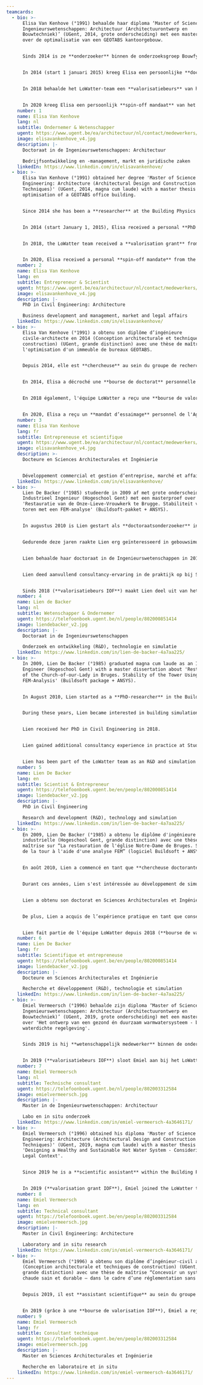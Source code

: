 ```yaml
---
teamcards:
  - bio: >-
      Elisa Van Kenhove (°1991) behaalde haar diploma ‘Master of Science in de
      Ingenieurswetenschappen: Architectuur (Architectuurontwerp en
      Bouwtechniek)’ (UGent, 2014, grote onderscheiding) met een masterthesis
      over de optimalisatie van een GEOTABS kantoorgebouw.


      Sinds 2014 is ze **onderzoeker** binnen de onderzoeksgroep Bouwfysica van de UGent, met als voornaamste topics technische installaties in gebouwen, energiegebruik in woningen en renovatie van beschermd erfgoed. Daarnaast voert ze onderwijstaken uit.


      In 2014 (start 1 januari 2015) kreeg Elisa een persoonlijke **doctoraatsbeurs** van het agentschap voor Innovatie door Wetenschap en Technologie (IWT/VLAIO) op het onderwerp ‘Gekoppelde thermohydraulische en biologische modellering van Legionella pneumophila besmetting in sanitair warmwatersystemen’. Dit doctoraat had als doel een simulatiemodel te ontwikkelen dat toelaat het contaminatierisico door Legionella pneumophila te onderzoeken in de ontwerpfase van sanitair warmwatersystemen en de effectiviteit van decontaminatietechnieken op een gecontamineerd systeem te testen. Dit model diende als basis voor het evalueren van veelgebruikte sanitair warmwaterinstallaties en hun energiezuinige alternatieven om zo tot nieuwe ‘best practice’ richtlijnen te komen. In 2018 behaalde Elisa haar doctoraat in de Ingenieurswetenschappen: Architectuur.


      In 2018 behaalde het LoWatter-team een **valorisatiebeurs** van het IOF (UGent) om het onderzoek verricht tijdens Elisa haar doctoraat te valoriseren.


      In 2020 kreeg Elisa een persoonlijk **spin-off mandaat** van het Vlaams Agentschap Innoveren en Ondernemen (VLAIO) ter voorbereiding op het oprichten van een spin-off bedrijf.
    number: 1
    name: Elisa Van Kenhove
    lang: nl
    subtitle: Ondernemer & Wetenschapper
    ugent: https://www.ugent.be/ea/architectuur/nl/contact/medewerkers/elisa-van-kenhove
    image: elisavankenhove_v4.jpg
    description: |-
      Doctoraat in de Ingenieurswetenschappen: Architectuur

      Bedrijfsontwikkeling en -management, markt en juridische zaken
    linkedIn: https://www.linkedin.com/in/elisavankenhove/
  - bio: >-
      Elisa Van Kenhove (°1991) obtained her degree 'Master of Science in
      Engineering: Architecture (Architectural Design and Construction
      Techniques)' (UGent, 2014, magna cum laude) with a master thesis on the
      optimisation of a GEOTABS office building.


      Since 2014 she has been a **researcher** at the Building Physics research group of Ghent University, with her main topics being technical installations in buildings, energy use in homes and renovation of protected heritage. She also carries out teaching tasks.


      In 2014 (start January 1, 2015), Elisa received a personal **PhD grant** from the Agency for Innovation by Science and Technology (IWT/VLAIO) on the topic 'Thermohydraulic and Biologic Modeling of Legionella Pneumophila Proliferation in Domestic Hot Water Systems'. The aim of this PhD was to develop a simulation model that allows to investigate the contamination risk by Legionella pneumophila in the design phase of domestic hot water systems and to test the effectiveness of decontamination techniques on a contaminated system. This model served as a basis for evaluating commonly used sanitary hot water installations and their energy-efficient alternatives in order to arrive at new 'best practice' guidelines. In 2018, Elisa obtained her PhD in Civil Engineering: Architecture.


      In 2018, the LoWatter team received a **valorisation grant** from the IOF (UGent) to valorise the Legionella research carried out at UGent.


      In 2020, Elisa received a personal **spin-off mandate** from the Flemish Agency for Innovation and Entrepreneurship (VLAIO) in preparation for setting up a spin-off company.
    number: 2
    name: Elisa Van Kenhove
    lang: en
    subtitle: Entrepreneur & Scientist
    ugent: https://www.ugent.be/ea/architectuur/nl/contact/medewerkers/elisa-van-kenhove
    image: elisavankenhove_v4.jpg
    description: |-
      PhD in Civil Engineering: Architecture

      Business development and management, market and legal affairs
    linkedIn: https://www.linkedin.com/in/elisavankenhove/
  - bio: >-
      Elisa Van Kenhove (°1991) a obtenu son diplôme d’ingénieure
      civile-architecte en 2014 (Conception architecturale et techniques de
      construction) (UGent, grande distinction) avec une thèse de maîtrise sur
      l'optimisation d'un immeuble de bureaux GEOTABS. 


      Depuis 2014, elle est **chercheuse** au sein du groupe de recherche en Physique du bâtiment de l’UGent, ses principaux sujets d’étude étant les installations techniques dans les bâtiments, l’utilisation d'énergie dans les maisons et la rénovation du patrimoine immobilier protégé. Elle effectue également des missions d'enseignement.


      En 2014, Elisa a décroché une **bourse de doctorat** personnelle de l’Institut de Science et Technologie de l'Agence flamande d'Innovation et d’Entreprenariat (VLAIO) sur le thème “Modélisation thermohydraulique et biologique de la prolifération de Legionella pneumophila dans l'eau chaude des systèmes sanitaires”. L'objectif de ce doctorat était de développer un modèle de simulation permettant d'étudier le risque de contamination par la Legionella pneumophila dans la phase de conception de systèmes d'eau chaude sanitaire et de tester l'efficacité des techniques de décontamination sur un système infecté. Ce modèle a servi de base à l'évaluation des installations d'eau chaude sanitaire couramment utilisées et leurs alternatives écologiques afin d'arriver à de nouvelles lignes directrices sur les “meilleures pratiques”. Elisa a obtenu son doctorat en Sciences Architecturales et Ingénierie en 2018.


      En 2018 également, l'équipe LoWatter a reçu une **bourse de valorisation** de l'IOF (fonds de recherche industriel de l’UGent) pour valoriser les recherches menées par Elisa sur la Legionella dans le cadre de son doctorat.


      En 2020, Elisa a reçu un **mandat d’essaimage** personnel de l'Agence flamande d'Innovation et d’Entreprenariat (VLAIO) en vue de préparer la création d’un spin-off.
    number: 3
    name: Elisa Van Kenhove
    lang: fr
    subtitle: Entrepreneuse et scientifique
    ugent: https://www.ugent.be/ea/architectuur/nl/contact/medewerkers/elisa-van-kenhove
    image: elisavankenhove_v4.jpg
    description: >-
      Docteure en Sciences Architecturales et Ingénierie


      Développement commercial et gestion d’entreprise, marché et affaires juridiques
    linkedIn: https://www.linkedin.com/in/elisavankenhove/
  - bio: >-
      Lien De Backer (°1985) studeerde in 2009 af met grote onderscheiding als
      Industrieel Ingenieur (Hogeschool Gent) met een masterproef over
      'Restauratie van de Onze-Lieve-Vrouwkerk te Brugge. Stabiliteit van de
      toren met een FEM-analyse' (Buildsoft-pakket + ANSYS).


      In augustus 2010 is Lien gestart als **doctoraatsonderzoeker** in de onderzoeksgroep Bouwfysica (UGent). Van 2010-2013 was Lien betrokken bij het onderzoeksproject 'Strategieën voor vochtmodellering van historische gebouwen om de schaderisico's te beheersen'. Dit werk was onderdeel van een FWO-project dat zich toelegt op de ontwikkeling van een simulatiestrategie om de relatie tussen buiten- en binnenklimaat, gebouwschil en HVAC-ontwerp in historische gebouwen te analyseren en om mogelijke schaderisico's voor het cultureel erfgoed te evalueren.


      Gedurende deze jaren raakte Lien erg geïnteresseerd in gebouwsimulaties (met bijvoorbeeld: TRNSYS, Modelica, Energyplus, Matlab). Het ontwikkelen en gebruiken van simulatietools om specifieke cases uit de praktijk te modelleren en verbeteren is wat haar het meest aanspreekt.


      Lien behaalde haar doctoraat in de Ingenieurswetenschappen in 2018.


      Lien deed aanvullend consultancy-ervaring in de praktijk op bij Studiebureau Boydens waar ze gewerkt heeft als simulatie-expert.


      Sinds 2018 (**valorisatiebeurs IOF**) maakt Lien deel uit van het LoWatter-team als R&D en simulatie-expert.
    number: 4
    name: Lien de Backer
    lang: nl
    subtitle: Wetenschapper & Ondernemer
    ugent: https://telefoonboek.ugent.be/nl/people/802000851414
    image: liendebacker_v2.jpg
    description: |-
      Doctoraat in de Ingenieurswetenschappen

      Onderzoek en ontwikkeling (R&D), technologie en simulatie
    linkedIn: https://www.linkedin.com/in/lien-de-backer-4a7aa225/
  - bio: >-
      In 2009, Lien De Backer (°1985) graduated magna cum laude as an Industrial
      Engineer (Hogeschool Gent) with a master dissertation about 'Restoration
      of the Church-of-our-Lady in Bruges. Stability of the Tower Using an
      FEM-Analysis' (Buildsoft package + ANSYS).


      In August 2010, Lien started as a **PhD-researcher** in the Building Physics research group (UGent). From 2010-2013, she was involved in the research project 'Strategies for Moisture Modelling of Historical Buildings in order to Control Damage Risks'. This work was part of a FWO-project dedicated to the development of a simulation strategy to analyse the interrelation between outdoor and indoor climate, building envelope and HVAC-design in historical buildings and to evaluate possible damage risks to the cultural heritage.


      During these years, Lien became interested in building simulations (for example with: TRNSYS, Modelica, Energyplus, Matlab). Developing and using simulation tools to model and improve specific cases from practice is what appeals to her the most.


      Lien received her PhD in Civil Engineering in 2018.


      Lien gained additional consultancy experience in practice at Studiebureau Boydens where she worked as a simulation expert.


      Lien has been part of the LoWatter team as an R&D and simulation expert since 2018 (**valorisation grant IOF**).
    number: 5
    name: Lien De Backer
    lang: en
    subtitle: Scientist & Entrepreneur
    ugent: https://telefoonboek.ugent.be/en/people/802000851414
    image: liendebacker_v2.jpg
    description: |-
      PhD in Civil Engineering

      Research and development (R&D), technology and simulation
    linkedIn: https://www.linkedin.com/in/lien-de-backer-4a7aa225/
  - bio: >-
      En 2009, Lien De Backer (°1985) a obtenu le diplôme d'ingénieure
      industrielle (Hogeschool Gent, grande distinction) avec une thèse de
      maîtrise sur “La restauration de l'église Notre-Dame de Bruges. Stabilité
      de la tour à l'aide d'une analyse FEM” (logiciel Buildsoft + ANSYS).


      En août 2010, Lien a commencé en tant que **chercheuse doctorante** au sein du groupe de recherche en Physique du bâtiment (UGent). De 2010 à 2013, elle a participé au projet de recherche “Stratégies de modélisation de l'humidité des bâtiments historiques afin de contrôler les risques de dommages”. Ce travail faisait partie d'un projet FWO (Fonds flamand de recherche scientifique) dédié au développement de stratégies de simulation afin d’analyser l'interrelation entre le climat extérieur et intérieur, l'enveloppe du bâtiment et la conception CVC (climatisation, ventilation, chauffage) dans les bâtiments historiques et afin d’évaluer les risques possibles de dommages au patrimoine culturel.


      Durant ces années, Lien s'est intéressée au développement de simulations (en utilisant TRNSYS, Modelica, Energyplus, Matlab e.a.). Ce qui l’attire le plus est le développement et l’usage d’outils de simulation pour modéliser et améliorer des cas spécifiques tirés de la pratique.


      Lien a obtenu son doctorat en Sciences Architecturales et Ingénierie en 2018.


      De plus, Lien a acquis de l’expérience pratique en tant que conseillère en ingénierie au sein du Bureau d'études Boydens où elle a travaillé comme experte en simulation.


      Lien fait partie de l'équipe LoWatter depuis 2018 (**bourse de valorisation IOF**) en tant qu'experte R&D et simulation.
    number: 6
    name: Lien De Backer
    lang: fr
    subtitle: Scientifique et entrepreneuse
    ugent: https://telefoonboek.ugent.be/en/people/802000851414
    image: liendebacker_v2.jpg
    description: |-
      Docteure en Sciences Architecturales et Ingénierie

      Recherche et développement (R&D), technologie et simulation
    linkedIn: https://www.linkedin.com/in/lien-de-backer-4a7aa225/
  - bio: >-
      Emiel Vermeersch (°1996) behaalde zijn diploma ‘Master of Science in de
      Ingenieurswetenschappen: Architectuur (Architectuurontwerp en
      Bouwtechniek)’ (UGent, 2019, grote onderscheiding) met een masterthesis
      over 'Het ontwerp van een gezond én duurzaam warmwatersysteem - binnen een
      waterdichte regelgeving'.


      Sinds 2019 is hij **wetenschappelijk medewerker** binnen de onderzoeksgroep Bouwfysica van de UGent, met als voornaamste focus het ontwerp en de opbouw van een legionella-proefopstelling. Daarenboven helpt hij mee met het opvolgen van monitoringcampagnes en decontaminatiestrategieën in met Legionella pneumophila gecontamineerde gebouwen.


      In 2019 (**valorisatiebeurs IOF**) sloot Emiel aan bij het LoWatter-team als technische expert.
    number: 7
    name: Emiel Vermeersch
    lang: nl
    subtitle: Technische consultant
    ugent: https://telefoonboek.ugent.be/nl/people/802003312584
    image: emielvermeersch.jpg
    description: |-
      Master in de Ingenieurswetenschappen: Architectuur

      Labo en in situ onderzoek
    linkedIn: https://www.linkedin.com/in/emiel-vermeersch-4a3646171/
  - bio: >-
      Emiel Vermeersch (°1996) obtained his diploma 'Master of Science in
      Engineering: Architecture (Architectural Design and Construction
      Techniques)' (UGent, 2019, magna cum laude) with a master thesis on
      'Designing a Healthy and Sustainable Hot Water System - Considering its
      Legal Context'.


      Since 2019 he is a **scientific assistant** within the Building Physics research group of Ghent University, with the main focus being the design and construction of a Legionella test set-up. In addition, he helps to follow up monitoring campaigns and decontamination strategies in buildings contaminated with Legionella.


      In 2019 (**valorisation grant IOF**), Emiel joined the LoWatter team as a technical expert.
    number: 8
    name: Emiel Vermeersch
    lang: en
    subtitle: Technical consultant
    ugent: https://telefoonboek.ugent.be/en/people/802003312584
    image: emielvermeersch.jpg
    description: |-
      Master in Civil Engineering: Architecture

      Laboratory and in situ research
    linkedIn: https://www.linkedin.com/in/emiel-vermeersch-4a3646171/
  - bio: >-
      Emiel Vermeersch (°1996) a obtenu son diplôme d’ingénieur-civil architecte
      (Conception architecturale et techniques de construction) (UGent, 2019,
      grande distinction) avec une thèse de maîtrise “Concevoir un système d'eau
      chaude sain et durable – dans le cadre d’une réglementation sans faille”.


      Depuis 2019, il est **assistant scientifique** au sein du groupe de recherche en Physique du bâtiment de l'UGent en tant que collaborateur scientifique, avec pour objectif principal la conception et la construction d'une installation de test pour la Legionella. Il participe également au suivi des campagnes de surveillance et des stratégies de décontamination dans des bâtiments infectés par la Legionella.


      En 2019 (grâce à une **bourse de valorisation IOF**), Emiel a rejoint l'équipe LoWatter en tant qu'expert technique.
    number: 9
    name: Emiel Vermeersch
    lang: fr
    subtitle: Consultant technique
    ugent: https://telefoonboek.ugent.be/en/people/802003312584
    image: emielvermeersch.jpg
    description: |-
      Master en Sciences Architecturales et Ingénierie

      Recherche en laboratoire et in situ
    linkedIn: https://www.linkedin.com/in/emiel-vermeersch-4a3646171/
---
```

